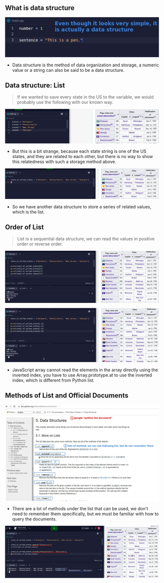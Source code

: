 ## **What is data structure**

![Alt data structure](pic/01.jpg)

- Data structure is the method of data organization and storage, a numeric value or a string can also be said to be a data structure.

## **Data structure: List**

> If we wanted to save every state in the US to the variable, we would probably use the following with our known way.

![Alt list of state](pic/02.jpg)

- But this is a bit strange, because each state string is one of the US states, and they are related to each other, but there is no way to show this relatedness with such a storage method above.

![Alt list](pic/03.jpg)

- So we have another data structure to store a series of related values, which is the list.

## **Order of List**

> List is a sequential data structure, we can read the values in positive order or reverse order.

![Alt order](pic/04.jpg)

![Alt order from end to start](pic/05.jpg)

- JavaScript array cannot read the elements in the array directly using the inverted index, you have to use Array.prototype.at to use the inverted index, which is different from Python list.

## **Methods of List and Official Documents**

![alt](pic/06.jpg)

- There are a lot of methods under the list that can be used, we don't need to remember them specifically, but we must be familiar with how to query the documents.

![alt](pic/07.jpg)
